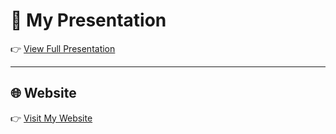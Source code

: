 
# 📑 My Presentation
👉 [View Full Presentation]([./portfolio-ppt.pptx](https://www.canva.com/design/DAGyktJLrT8/DTK70NxyRaRIFQ4p3tM1oQ/view?utm_content=DAGyktJLrT8&utm_campaign=designshare&utm_medium=link2&utm_source=uniquelinks&utlId=h69cef3c4c4))

---

## 🌐 Website  
👉 [Visit My Website](https://razer98-xe.github.io/TNSDC-FWD-DigitalPortfolio/)

